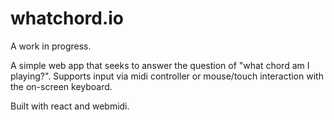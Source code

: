 # whatchord.io

A work in progress.

A simple web app that seeks to answer the question of "what chord am I playing?".
Supports input via midi controller or mouse/touch interaction with the on-screen keyboard.

Built with react and webmidi.
